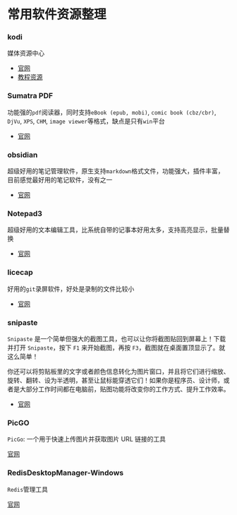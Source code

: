 # 常用软件资源整理

### kodi

媒体资源中心
- [官网](https://kodi.tv/)
- [教程资源](http://www.kodiplayer.cn/movie/)

### Sumatra PDF

功能强的`pdf`阅读器，同时支持`eBook (epub, mobi)`, `comic book (cbz/cbr)`, `DjVu`, `XPS`, `CHM`, `image viewer`等格式，缺点是只有`win`平台

- [官网](https://www.sumatrapdfreader.org/free-pdf-reader)

### obsidian

超级好用的笔记管理软件，原生支持`markdown`格式文件，功能强大，插件丰富，目前感觉最好用的笔记软件，没有之一

- [官网](https://help.obsidian.md/Home)

### Notepad3

超级好用的文本编辑工具，比系统自带的记事本好用太多，支持高亮显示，批量替换

- [官网](https://rizonesoft.com/downloads/notepad3/)


### licecap

好用的`git`录屏软件，好处是录制的文件比较小

- [官网](https://licecap.en.softonic.com/)

### snipaste

`Snipaste` 是一个简单但强大的截图工具，也可以让你将截图贴回到屏幕上！下载并打开 `Snipaste`，按下 `F1` 来开始截图，再按 `F3`，截图就在桌面置顶显示了。就这么简单！

你还可以将剪贴板里的文字或者颜色信息转化为图片窗口，并且将它们进行缩放、旋转、翻转、设为半透明，甚至让鼠标能穿透它们！如果你是程序员、设计师，或者是大部分工作时间都在电脑前，贴图功能将改变你的工作方式、提升工作效率。

- [官网](https://zh.snipaste.com/)

### PicGO

`PicGo`: 一个用于快速上传图片并获取图片 URL 链接的工具

[官网](https://github.com/Molunerfinn/PicGo)


### RedisDesktopManager-Windows

`Redis`管理工具

[官网](https://github.com/lework/RedisDesktopManager-Windows)